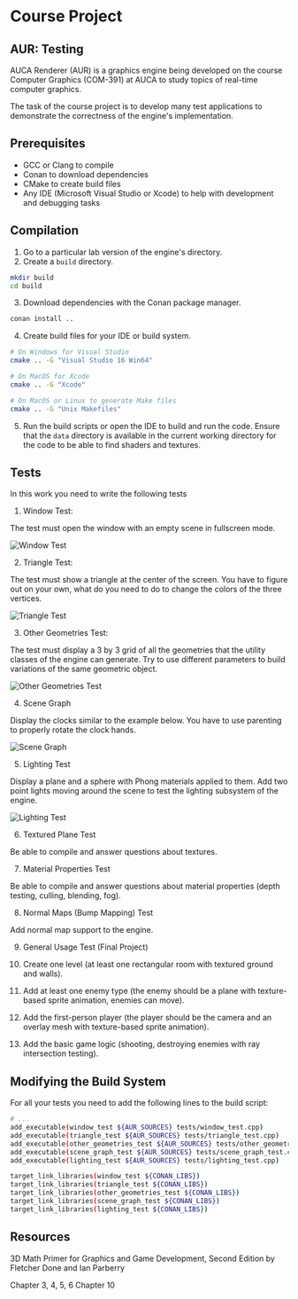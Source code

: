 Course Project
=============

## AUR: Testing

AUCA Renderer (AUR) is a graphics engine being developed on the course Computer
Graphics (COM-391) at AUCA to study topics of real-time computer graphics.

The task of the course project is to develop many test applications to
demonstrate the correctness of the engine's implementation.

## Prerequisites

* GCC or Clang to compile
* Conan to download dependencies
* CMake to create build files
* Any IDE (Microsoft Visual Studio or Xcode) to help with development and
  debugging tasks

## Compilation

1. Go to a particular lab version of the engine's directory.
2. Create a `build` directory.

```bash
mkdir build
cd build
```

3. Download dependencies with the Conan package manager.

```bash
conan install ..
```

4. Create build files for your IDE or build system.

```bash
# On Windows for Visual Studio
cmake .. -G "Visual Studio 16 Win64"

# On MacOS for Xcode
cmake .. -G "Xcode"

# On MacOS or Linux to generate Make files
cmake .. -G "Unix Makefiles"
```

5. Run the build scripts or open the IDE to build and run the code. Ensure
   that the `data` directory is available in the current working directory for
   the code to be able to find shaders and textures.

## Tests

In this work you need to write the following tests

1. Window Test:

The test must open the window with an empty scene in fullscreen mode.

![Window Test](https://i.imgur.com/IDPIjPV.png)

2. Triangle Test:

The test must show a triangle at the center of the screen. You have to figure
out on your own, what do you need to do to change the colors of the three
vertices.

![Triangle Test](https://i.imgur.com/JVS5uLN.png)

3. Other Geometries Test:

The test must display a 3 by 3 grid of all the geometries that the utility
classes of the engine can generate. Try to use different parameters to build
variations of the same geometric object.

![Other Geometries Test](https://i.imgur.com/4ID3nAs.png)

4. Scene Graph

Display the clocks similar to the example below. You have to use parenting
to properly rotate the clock hands.

![Scene Graph](https://i.imgur.com/77sqQP4.png)

5. Lighting Test

Display a plane and a sphere with Phong materials applied to them. Add two
point lights moving around the scene to test the lighting subsystem of the
engine.

![Lighting Test](https://i.imgur.com/FKl3ZAS.png)

6. Textured Plane Test

Be able to compile and answer questions about textures.

7. Material Properties Test

Be able to compile and answer questions about material properties (depth testing, culling, blending, fog).

8. Normal Maps (Bump Mapping) Test

Add normal map support to the engine.

9. General Usage Test (Final Project)

1. Create one level (at least one rectangular room with textured ground and walls).
2. Add at least one enemy type (the enemy should be a plane with texture-based sprite animation, enemies can move).
3. Add the first-person player (the player should be the camera and an overlay mesh with texture-based sprite animation).
4. Add the basic game logic (shooting, destroying enemies with ray intersection testing).

## Modifying the Build System

For all your tests you need to add the following lines to the build script:

```bash
# ...
add_executable(window_test ${AUR_SOURCES} tests/window_test.cpp)
add_executable(triangle_test ${AUR_SOURCES} tests/triangle_test.cpp)
add_executable(other_geometries_test ${AUR_SOURCES} tests/other_geometries_test.cpp)
add_executable(scene_graph_test ${AUR_SOURCES} tests/scene_graph_test.cpp)
add_executable(lighting_test ${AUR_SOURCES} tests/lighting_test.cpp)

target_link_libraries(window_test ${CONAN_LIBS})
target_link_libraries(triangle_test ${CONAN_LIBS})
target_link_libraries(other_geometries_test ${CONAN_LIBS})
target_link_libraries(scene_graph_test ${CONAN_LIBS})
target_link_libraries(lighting_test ${CONAN_LIBS})
```

## Resources

3D Math Primer for Graphics and Game Development, Second Edition by Fletcher
Done and Ian Parberry

Chapter 3, 4, 5, 6
Chapter 10
